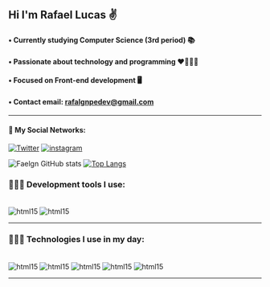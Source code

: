 
## Hi I'm Rafael Lucas ✌️
#### • Currently studying Computer Science (3rd period) 📚
#### • Passionate about technology and programming ❤️👨🏽‍💻
#### • Focused on Front-end development 🖥️
#### • Contact email: rafalgnpedev@gmail.com
<hr>

#### 📌 My Social Networks:
[![Twitter](https://img.shields.io/badge/Twitter-1DA1F2?style=for-the-badge&logo=twitter&logoColor=white)](https://twitter.com/ekotoshi)
[![instagram](https://img.shields.io/badge/Instagram-E4405F?style=for-the-badge&logo=instagram&logoColor=white)](https://www.instagram.com/fael.gn/)

![Faelgn GitHub stats](https://github-readme-stats.vercel.app/api?username=Faelgn&show_icons=true&theme=tokyonight)
[![Top Langs](https://github-readme-stats.vercel.app/api/top-langs/?username=Faelgn&layout=compact&theme=tokyonight)](https://github.com/Faelgn/github-readme-stats)
    
  
### 👨🏽‍💻 Development tools I use:
<div Style="display: inline_block"><br/>
  <img align="center" alt="html15" src="https://img.shields.io/badge/Visual_Studio_Code-0078D4?style=for-the-badge&logo=visual%20studio%20code&logoColor=white"/>
  <img align="center" alt="html15" src="https://img.shields.io/badge/Eclipse-2C2255?style=for-the-badge&logo=eclipse&logoColor=white"/>
  <hr>

  ### 👨🏽‍💻 Technologies I use in my day:
<div Style="display: inline_block"><br/>
  <img align="center" alt="html15" src="https://img.shields.io/badge/C%2B%2B-00599C?style=for-the-badge&logo=c%2B%2B&logoColor=white" />
  <img align="center" alt="html15" src="https://img.shields.io/badge/Java-ED8B00?style=for-the-badge&logo=java&logoColor=white" />
 <img align="center" alt="html15" src="https://img.shields.io/badge/PostgreSQL-316192?style=for-the-badge&logo=postgresql&logoColor=white" />
 <img align="center" alt="html15" src=https://img.shields.io/badge/HTML5-E34F26?style=for-the-badge&logo=html5&logoColor=white />
 <img align="center" alt="html15" src=https://img.shields.io/badge/CSS3-1572B6?style=for-the-badge&logo=css3&logoColor=white/>
  </div>
  <hr>
  

